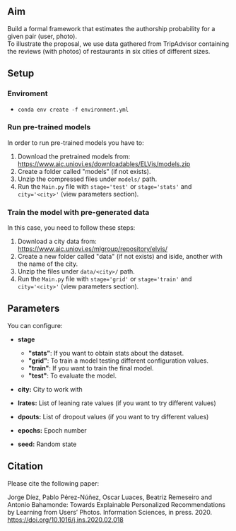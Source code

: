 ## Aim

Build a formal framework that estimates the authorship probability for a given pair (user, photo).  
To illustrate the proposal, we use data gathered from TripAdvisor containing the reviews (with photos) of restaurants in six cities of different sizes.

## Setup

### Enviroment

* `conda env create -f environment.yml`

### Run pre-trained models

In order to run pre-trained models you have to:
 1. Download the pretrained models from: https://www.aic.uniovi.es/downloadables/ELVis/models.zip
 2. Create a folder called "models" (if not exists).
 3. Unzip the compressed files under `models/` path.
 4. Run the `Main.py` file with `stage='test'` or `stage='stats'` and  `city='<city>'` (view parameters section). 

### Train the model with pre-generated data

In this case, you need to follow these steps:
 1. Download a city data from: https://www.aic.uniovi.es/mlgroup/repository/elvis/
 2. Create a new folder called "data" (if not exists) and iside, another with the name of the city.
 3. Unzip the files under `data/<city>/` path.
 4. Run the `Main.py` file with `stage='grid'` or `stage='train'` and  `city='<city>'` (view parameters section). 

## Parameters

You can configure:

* **stage**
    * **"stats"**: If you want to obtain stats about the dataset.
    * **"grid"**: To train a model testing different configuration values.
    * **"train"**: If you want to train the final model.
    * **"test"**: To evaluate the model.

* **city:** City to work with
* **lrates:** List of leaning rate values (if you want to try different values)
* **dpouts:** List of dropout values (if you want to try different values)
* **epochs:** Epoch number
* **seed:** Random state


## Citation

Please cite the following paper:

Jorge Díez, Pablo Pérez-Núñez, Oscar Luaces, Beatriz Remeseiro and Antonio Bahamonde: Towards Explainable Personalized Recommendations by Learning from Users’ Photos. Information Sciences, in press. 2020.
https://doi.org/10.1016/j.ins.2020.02.018